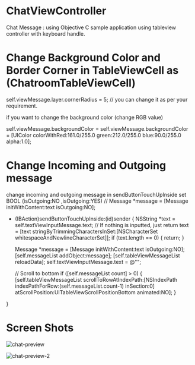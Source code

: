 # ChatViewController
Chat Message : using Objective C sample application using tableview controller with keyboard handle. 

# Change Background Color and Border Corner in TableViewCell as (ChatroomTableViewCell)
   self.viewMessage.layer.cornerRadius = 5; // you can change it as per your requirement.
   
   if you want to change the background color (change RGB value)
   
   self.viewMessage.backgroundColor =  self.viewMessage.backgroundColor = [UIColor colorWithRed:161.0/255.0 green:212.0/255.0  blue:90.0/255.0 alpha:1.0];


# Change Incoming and Outgoing message
  change incoming and outgoing message in sendButtonTouchUpInside
  set BOOL (isOutgoing:NO ,isOutgoing:YES)
  // Message *message = [Message initWithContent:text isOutgoing:NO];

- (IBAction)sendButtonTouchUpInside:(id)sender {
    NSString *text = self.textViewInputMessage.text;
    // If nothing is inputted, just return
    text = [text stringByTrimmingCharactersInSet:[NSCharacterSet whitespaceAndNewlineCharacterSet]];
    if (text.length == 0) {
        return;
    }
    
    Message *message = [Message initWithContent:text isOutgoing:NO];
    [self.messageList addObject:message];
    [self.tableViewMessageList reloadData];
    self.textViewInputMessage.text = @"";
    
    // Scroll to bottom
    if ([self.messageList count] > 0) {
        [self.tableViewMessageList scrollToRowAtIndexPath:[NSIndexPath indexPathForRow:(self.messageList.count-1) inSection:0] atScrollPosition:UITableViewScrollPositionBottom animated:NO];
    }
    
}

# Screen Shots

![chat-preview](https://user-images.githubusercontent.com/5592080/46251010-0a640900-c461-11e8-930a-103d80cb8bae.png)

![chat-preview-2](https://user-images.githubusercontent.com/5592080/46256683-6d888680-c4c7-11e8-90d4-7d06f50c5c59.png)

